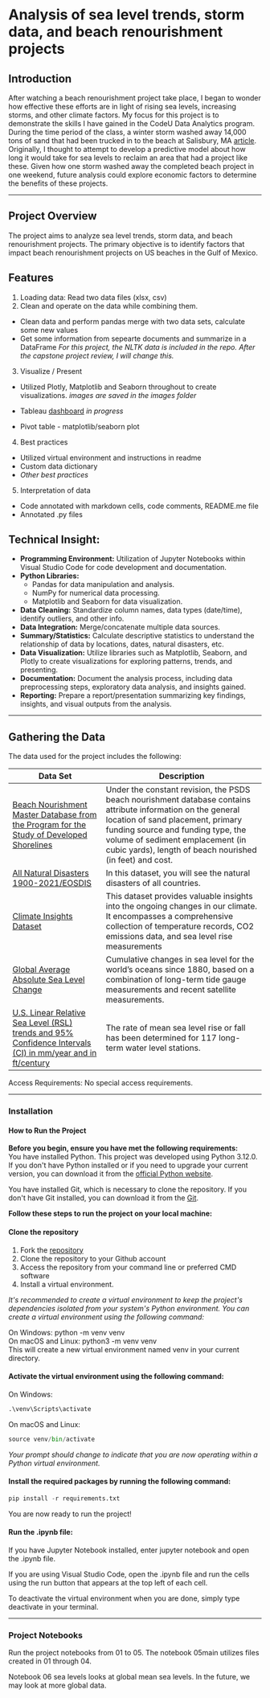 # Analysis of sea level trends, storm data, and beach renourishment projects

## Introduction

After watching a beach renourishment project take place, I began to wonder how effective these efforts are in light of rising sea levels, increasing storms, and other climate factors.  My focus for this project is to demonstrate the skills I have gained in the CodeU Data Analytics program.  During the time period of the class, a winter storm washed away 14,000 tons of sand that had been trucked in to the beach at Salisbury, MA [article](https://apnews.com/article/salisbury-massachusetts-beach-dunes-washed-away-cb64913e5592979aacb230c5f318efee).  Originally, I thought to attempt to develop a predictive model about how long it would take for sea levels to reclaim an area that had a project like these.  Given how one storm washed away the completed beach project in one weekend, future analysis could explore economic factors to determine the benefits of these projects. 

 *** 

## Project Overview

The project aims to analyze sea level trends, storm data, and beach renourishment projects.  The primary objective is to identify factors that impact beach renourishment projects on US beaches in the Gulf of Mexico. 

## Features
1. Loading data: Read two data files (xlsx, csv)  
2. Clean and operate on the data while combining them.    
  * Clean data and perform pandas merge with two data sets, calculate some new values  
  * Get some information from sepearte documents and summarize in a DataFrame  *For this project, the NLTK data is included in the repo.  After the capstone project review, I will change this.*      
3. Visualize / Present   
  * Utilized Plotly, Matplotlib and Seaborn throughout to create visualizations.  *images are saved in the images folder*  
  * Tableau [dashboard](https://public.tableau.com/views/BeachAnalysisProject/Dashboard1?:language=en-US&publish=yes&:sid=&:display_count=n&:origin=viz_share_link)   *in progress*    

  * Pivot table - matplotlib/seaborn plot  

4. Best practices
  * Utilized virtual environment and instructions in readme  
  * Custom data dictionary 
  * *Other best practices*
 
5. Interpretation of data
  * Code annotated with markdown cells, code comments, README.me file
  * Annotated .py files  

## Technical Insight:
- **Programming Environment:** Utilization of Jupyter Notebooks within Visual Studio Code for code development and documentation.
- **Python Libraries:**
    - Pandas for data manipulation and analysis.
    - NumPy for numerical data processing.
    - Matplotlib and Seaborn for data visualization.
- **Data Cleaning:** Standardize column names, data types (date/time), identify outliers, and other info.
- **Data Integration:** Merge/concatenate multiple data sources.
- **Summary/Statistics:** Calculate descriptive statistics to understand the relationship of data by locations, dates, natural disasters, etc. 
- **Data Visualization:** Utilize libraries such as Matplotlib, Seaborn, and Plotly to create visualizations for exploring patterns, trends, and presenting.
- **Documentation:** Document the analysis process, including data preprocessing steps, exploratory data analysis, and insights gained.
- **Reporting:** Prepare a report/presentation summarizing key findings, insights, and visual outputs from the analysis.

 *** 
  
## Gathering the Data
The data used for the project includes the following:  

| Data Set | Description |
| ----- | -----|   
| [Beach Nourishment Master Database from the Program for the Study of Developed Shorelines](https://beachnourishment.wcu.edu/glossary) | Under the constant revision, the PSDS beach nourishment database contains attribute information on the general location of sand placement, primary funding source and funding type, the volume of sediment emplacement (in cubic yards), length of beach nourished (in feet) and cost. |   
| [All Natural Disasters 1900-2021/EOSDIS](https://www.kaggle.com/datasets/brsdincer/all-natural-disasters-19002021-eosdis) | In this dataset, you will see the natural disasters of all countries. |   
| [Climate Insights Dataset](https://www.kaggle.com/datasets/goyaladi/climate-insights-dataset) |  This dataset provides valuable insights into the ongoing changes in our climate. It encompasses a comprehensive collection of temperature records, CO2 emissions data, and sea level rise measurements |   
| [Global Average Absolute Sea Level Change](https://www.kaggle.com/datasets/somesh24/sea-level-change) | Cumulative changes in sea level for the world’s oceans since 1880, based on a combination of long-term tide gauge measurements and recent satellite measurements. | 
| [U.S. Linear Relative Sea Level (RSL) trends and 95% Confidence Intervals (CI) in mm/year and in ft/century](https://tidesandcurrents.noaa.gov/sltrends/mslUSTrendsTable.html) | The rate of mean sea level rise or fall has been determined for 117 long-term water level stations. |   


Access Requirements: No special access requirements.  


*** 

### Installation  
#### How to Run the Project   
**Before you begin, ensure you have met the following requirements:**    
You have installed Python. This project was developed using Python 3.12.0. If you don't have Python installed or if you need to upgrade your current version, you can download it from the [official Python website](https://www.python.org/downloads/).  

You have installed Git, which is necessary to clone the repository. If you don't have Git installed, you can download it from the [Git](https://git-scm.com/downloads).  

**Follow these steps to run the project on your local machine:**  
#### Clone the repository  
1. Fork the [repository]( https://github.com/argearhart/beach/)  
2. Clone the repository to your Github account  
3. Access the repository from your command line or preferred CMD software  
4. Install a virtual environment.   

*It's recommended to create a virtual environment to keep the project's dependencies isolated from your system's Python environment. You can create a virtual environment using the following command:*  

On Windows:  python -m venv venv  
On macOS and Linux: python3 -m venv venv  
This will create a new virtual environment named venv in your current directory.  

#### Activate the virtual environment using the following command:   

On Windows:   

```python
.\venv\Scripts\activate
```

On macOS and Linux:   

```python
source venv/bin/activate
```
  
*Your prompt should change to indicate that you are now operating within a Python virtual environment.*  

#### Install the required packages by running the following command:  

```python
pip install -r requirements.txt
```
  
You are now ready to run the project!   

#### Run the .ipynb file:
If you have Jupyter Notebook installed, enter jupyter notebook and open the .ipynb file.  

If you are using Visual Studio Code, open the .ipynb file and run the cells using the run button that appears at the top left of each cell.  

To deactivate the virtual environment when you are done, simply type deactivate in your terminal.  

---
### Project Notebooks
Run the project notebooks from 01 to 05.  The notebook 05main utilizes files created in 01 through 04.  

Notebook 06 sea levels looks at global mean sea levels.  In the future, we may look at more global data.    
